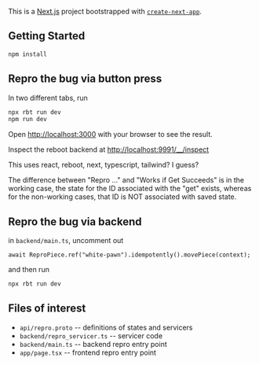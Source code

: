 This is a [Next.js](https://nextjs.org) project bootstrapped with [`create-next-app`](https://nextjs.org/docs/app/api-reference/cli/create-next-app).

## Getting Started

```bash
npm install
```

## Repro the bug via button press

In two different tabs, run
```bash
npx rbt run dev
npm run dev
```

Open [http://localhost:3000](http://localhost:3000) with your browser to see the result.

Inspect the reboot backend at [http://localhost:9991/__/inspect](http://localhost:9991/__/inspect)

This uses react, reboot, next, typescript, tailwind? I guess?

The difference between "Repro ..." and "Works if Get Succeeds" is in the working case, the state for the ID associated with the "get" exists, whereas for the non-working cases, that ID is NOT associated with saved state.

## Repro the bug via backend

in `backend/main.ts`, uncomment out

```
await ReproPiece.ref("white-pawn").idempotently().movePiece(context);
```

and then run

```bash
npx rbt run dev
```

## Files of interest
 * `api/repro.proto` -- definitions of states and servicers 
 * `backend/repro_servicer.ts` -- servicer code
 * `backend/main.ts` -- backend repro entry point
 * `app/page.tsx` -- frontend repro entry point